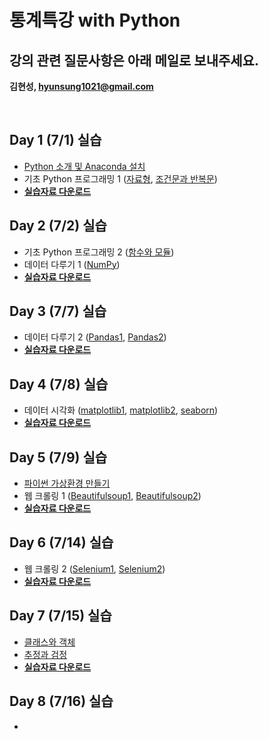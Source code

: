 # 통계특강 with Python

## 강의 관련 질문사항은 아래 메일로 보내주세요.
**김현성, hyunsung1021@gmail.com**


<br>

## Day 1 (7/1) 실습
- [Python 소개 및 Anaconda 설치](https://github.com/statKim/stats-summer-2021/blob/main/Lecture_note/Installation/intro_python.pdf)
- 기초 Python 프로그래밍 1 ([자료형](https://github.com/statKim/stats-summer-2021/blob/main/Lecture_note/Day1/1.자료형.ipynb), [조건문과 반복문](https://github.com/statKim/stats-summer-2021/blob/main/Lecture_note/Day1/2.조건문과%20반복문.ipynb/))
- [**실습자료 다운로드**](https://github.com/statKim/stats-summer-2021/blob/main/Files/Day1.zip?raw=T)


## Day 2 (7/2) 실습
- 기초 Python 프로그래밍 2 ([함수와 모듈](https://github.com/statKim/stats-summer-2021/blob/main/Lecture_note/Day2/3.함수와%20모듈.ipynb/))
- 데이터 다루기 1 ([NumPy](https://github.com/statKim/stats-summer-2021/blob/main/Lecture_note/Day2/NumPy.ipynb/))
- [**실습자료 다운로드**](https://github.com/statKim/stats-summer-2021/blob/main/Files/Day2.zip?raw=T)


## Day 3 (7/7) 실습
- 데이터 다루기 2 ([Pandas1](https://github.com/statKim/stats-summer-2021/blob/main/Lecture_note/Day3/Pandas_1.ipynb/), [Pandas2](https://github.com/statKim/stats-summer-2021/blob/main/Lecture_note/Day3/Pandas_2.ipynb/))
- [**실습자료 다운로드**](https://github.com/statKim/stats-summer-2021/blob/main/Files/Day3.zip?raw=T)

## Day 4 (7/8) 실습
- 데이터 시각화 ([matplotlib1](https://github.com/statKim/stats-summer-2021/blob/main/Lecture_note/Day4/matplotlib_1.ipynb/), [matplotlib2](https://github.com/statKim/stats-summer-2021/blob/main/Lecture_note/Day4/matplotlib_2.ipynb/), [seaborn](https://github.com/statKim/stats-summer-2021/blob/main/Lecture_note/Day4/seaborn.ipynb/))
- [**실습자료 다운로드**](https://github.com/statKim/stats-summer-2021/blob/main/Files/Day4.zip?raw=T)


## Day 5 (7/9) 실습
- [파이썬 가상환경 만들기](https://github.com/statKim/stats-summer-2021/blob/main/Lecture_note/Day5/virtual_env.pdf/)
- 웹 크롤링 1 ([Beautifulsoup1](https://github.com/statKim/stats-summer-2021/blob/main/Lecture_note/Day5/BeautifulSoup_1.ipynb/), [Beautifulsoup2](https://github.com/statKim/stats-summer-2021/blob/main/Lecture_note/Day5/BeautifulSoup_2.ipynb/))
- [**실습자료 다운로드**](https://github.com/statKim/stats-summer-2021/blob/main/Files/Day5.zip?raw=T)


## Day 6 (7/14) 실습
- 웹 크롤링 2 ([Selenium1](https://github.com/statKim/stats-summer-2021/blob/main/Lecture_note/Day6/Selenium_1.ipynb/), [Selenium2](https://github.com/statKim/stats-summer-2021/blob/main/Lecture_note/Day6/Selenium_2.ipynb/))
- [**실습자료 다운로드**](https://github.com/statKim/stats-summer-2021/blob/main/Files/Day6.zip?raw=T)


## Day 7 (7/15) 실습
- [클래스와 객체](https://github.com/statKim/stats-summer-2021/blob/main/Lecture_note/Day7/클래스와%20객체.ipynb/)
- [추정과 검정](https://github.com/statKim/stats-summer-2021/blob/main/Lecture_note/Day7/추정과%20검정.ipynb/)
- [**실습자료 다운로드**](https://github.com/statKim/stats-summer-2021/blob/main/Files/Day7.zip?raw=T)


## Day 8 (7/16) 실습
- 